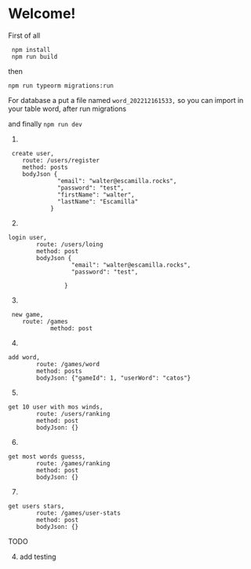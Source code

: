 # Welcome!

First of all 

     npm install
     npm run build

then

    npm run typeorm migrations:run

For database a put a file named `word_202212161533,` so you can import in your table word, after run migrations

and finally `npm run dev`

1.

     create user, 
    	route: /users/register
    	method: posts
    	bodyJson {
    			  "email": "walter@escamilla.rocks",
    			  "password": "test",
    			  "firstName": "walter",
    			  "lastName": "Escamilla"
    			}

2. 

    login user, 
        	route: /users/loing
        	method: post
        	bodyJson {
        			  "email": "walter@escamilla.rocks",
        			  "password": "test",
     
        			}
3. 
   

     new game, 
        route: /games
            	method: post

 4. 

    add word, 
        	route: /games/word
        	method: posts
        	bodyJson: {"gameId": 1, "userWord": "catos"}
			
			
			
5. 

    get 10 user with mos winds, 
        	route: /users/ranking
        	method: post
        	bodyJson: {}
6. 

    get most words guesss, 
        	route: /games/ranking
        	method: post
        	bodyJson: {}
7. 

    get users stars, 
        	route: /games/user-stats
        	method: post
        	bodyJson: {}

TODO

 4. add testing

